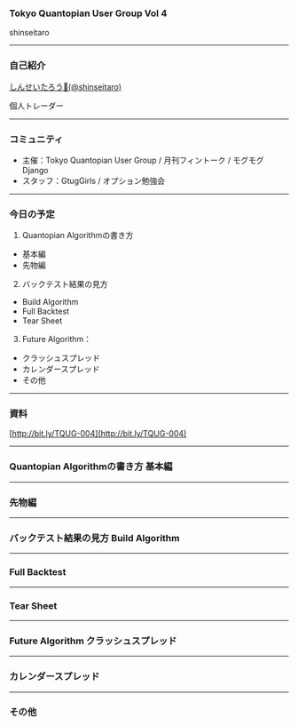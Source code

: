 ### Tokyo Quantopian User Group Vol 4
shinseitaro

---
### 自己紹介

[しんせいたろう🐷(@shinseitaro)](https://twitter.com/shinseitaro "しんせいたろう🐷(@shinseitaro)さん | Twitter")

個人トレーダー

---
### コミュニティ
  + 主催：Tokyo Quantopian User Group / 月刊フィントーク / モグモグDjango
  + スタッフ：GtugGirls / オプション勉強会 
  
---
### 今日の予定

1. Quantopian Algorithmの書き方
  + 基本編
  + 先物編
2. バックテスト結果の見方
  + Build Algorithm
  + Full Backtest
  + Tear Sheet
3. Future Algorithm：
  + クラッシュスプレッド
  + カレンダースプレッド
  + その他
---
### 資料

[http://bit.ly/TQUG-004](http://bit.ly/TQUG-004)


---
### Quantopian Algorithmの書き方 基本編
---
### 先物編
---
### バックテスト結果の見方 Build Algorithm
---
### Full Backtest
---
### Tear Sheet
--- 
### Future Algorithm クラッシュスプレッド
---
### カレンダースプレッド
--- 
### その他
